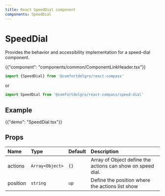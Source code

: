 ```yaml
---
title: React SpeedDial component
components: SpeedDial
---
```


# SpeedDial

<p class="description">Provides the behavior and accessibility implementation for a speed-dial component.</p>

{{"component": "components/common/ComponentLinkHeader.tsx"}}

```jsx
import {SpeedDial} from '@comfortdelgro/react-compass'
```

or

```jsx
import SpeedDial from '@comfortdelgro/react-compass/speed-dial'
```

## Example

{{"demo": "SpeedDial.tsx"}}


## Props

| Name     | Type            | Default | Description                                                |
| :------- | :-------------- | :------ | :--------------------------------------------------------- |
| actions  | `Array<Object>` | `{}`    | Array of Object define the actions can show on speed dial. |
| position | `string`        | `up`    | Define the position where the actions list show            |
